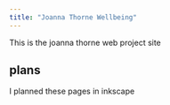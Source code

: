 ```yaml
---
title: "Joanna Thorne Wellbeing"
---
```


This is the joanna thorne web project site

## plans

I planned these pages in inkscape
